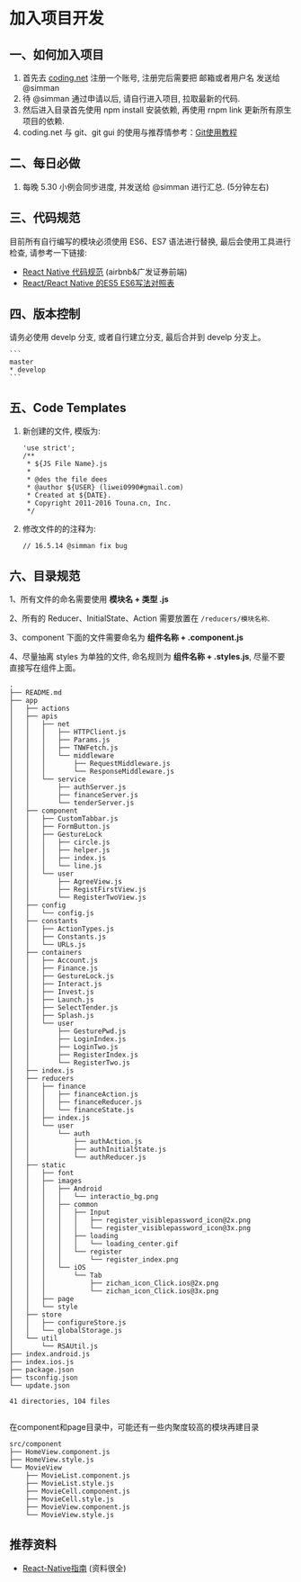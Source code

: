 # 加入项目开发


## 一、如何加入项目

1. 首先去 [coding.net](https://coding.net/register?key=017c2cd0-97d8-40e5-9a29-38071c245bd1) 注册一个账号, 注册完后需要把 邮箱或者用户名 发送给 @simman
2. 待 @simman 通过申请以后, 请自行进入项目, 拉取最新的代码. 
3. 然后进入目录首先使用 npm install 安装依赖, 再使用 rnpm link 更新所有原生项目的依赖. 
4. coding.net 与 git、git gui 的使用与推荐情参考：[Git使用教程](https://simman.gitbooks.io/rnrstudy/content/Docs/Basics/GIT/)

## 二、每日必做

1. 每晚 5.30 小例会同步进度, 并发送给 @simman 进行汇总. (5分钟左右)

## 三、代码规范

目前所有自行编写的模块必须使用 ES6、ES7 语法进行替换, 最后会使用工具进行检查, 请参考一下链接:

- [React Native 代码规范](https://github.com/sunnylqm/react-native-coding-style) (airbnb&广发证券前端)
- [React/React Native 的ES5 ES6写法对照表](http://bbs.reactnative.cn/topic/15/react-react-native-%E7%9A%84es5-es6%E5%86%99%E6%B3%95%E5%AF%B9%E7%85%A7%E8%A1%A8)

## 四、版本控制

请务必使用 develp 分支, 或者自行建立分支, 最后合并到 develp 分支上。

	```
	master
	* develop
	```

## 五、Code Templates

1. 新创建的文件, 模版为:

	```
	'use strict';
	/**
	 * ${JS File Name}.js
	 *
	 * @des the file dees
	 * @author ${USER} (liwei0990#gmail.com)
	 * Created at ${DATE}.
	 * Copyright 2011-2016 Touna.cn, Inc.
	 */
	```

2. 修改文件的的注释为: 

	```
	// 16.5.14 @simman fix bug
	```

## 六、目录规范

1、所有文件的命名需要使用 **模块名 + 类型 .js**

2、所有的 Reducer、InitialState、Action 需要放置在 `/reducers/模块名称`.

3、component 下面的文件需要命名为 **组件名称 + .component.js**

4、尽量抽离 styles 为单独的文件, 命名规则为 **组件名称 + .styles.js**, 尽量不要直接写在组件上面。

```
.
├── README.md
├── app
│   ├── actions
│   ├── apis
│   │   ├── net
│   │   │   ├── HTTPClient.js
│   │   │   ├── Params.js
│   │   │   ├── TNWFetch.js
│   │   │   └── middleware
│   │   │       ├── RequestMiddleware.js
│   │   │       └── ResponseMiddleware.js
│   │   └── service
│   │       ├── authServer.js
│   │       ├── financeServer.js
│   │       └── tenderServer.js
│   ├── component
│   │   ├── CustomTabbar.js
│   │   ├── FormButton.js
│   │   ├── GestureLock
│   │   │   ├── circle.js
│   │   │   ├── helper.js
│   │   │   ├── index.js
│   │   │   └── line.js
│   │   └── user
│   │       ├── AgreeView.js
│   │       ├── RegistFirstView.js
│   │       └── RegisterTwoView.js
│   ├── config
│   │   └── config.js
│   ├── constants
│   │   ├── ActionTypes.js
│   │   ├── Constants.js
│   │   └── URLs.js
│   ├── containers
│   │   ├── Account.js
│   │   ├── Finance.js
│   │   ├── GestureLock.js
│   │   ├── Interact.js
│   │   ├── Invest.js
│   │   ├── Launch.js
│   │   ├── SelectTender.js
│   │   ├── Splash.js
│   │   └── user
│   │       ├── GesturePwd.js
│   │       ├── LoginIndex.js
│   │       ├── LoginTwo.js
│   │       ├── RegisterIndex.js
│   │       └── RegisterTwo.js
│   ├── index.js
│   ├── reducers
│   │   ├── finance
│   │   │   ├── financeAction.js
│   │   │   ├── financeReducer.js
│   │   │   └── financeState.js
│   │   ├── index.js
│   │   └── user
│   │       └── auth
│   │           ├── authAction.js
│   │           ├── authInitialState.js
│   │           └── authReducer.js
│   ├── static
│   │   ├── font
│   │   ├── images
│   │   │   ├── Android
│   │   │   │   └── interactio_bg.png
│   │   │   ├── common
│   │   │   │   ├── Input
│   │   │   │   │   ├── register_visiblepassword_icon@2x.png
│   │   │   │   │   └── register_visiblepassword_icon@3x.png
│   │   │   │   ├── loading
│   │   │   │   │   └── loading_center.gif
│   │   │   │   └── register
│   │   │   │       └── register_index.png
│   │   │   └── iOS
│   │   │       └── Tab
│   │   │           ├── zichan_icon_Click.ios@2x.png
│   │   │           └── zichan_icon_Click.ios@3x.png
│   │   ├── page
│   │   └── style
│   ├── store
│   │   ├── configureStore.js
│   │   └── globalStorage.js
│   └── util
│       └── RSAUtil.js
├── index.android.js
├── index.ios.js
├── package.json
├── tsconfig.json
└── update.json

41 directories, 104 files
 
```

在component和page目录中，可能还有一些内聚度较高的模块再建目录

```
src/component
├── HomeView.component.js
├── HomeView.style.js
└── MovieView
    ├── MovieList.component.js  		
    ├── MovieList.style.js       	
    ├── MovieCell.component.js 			
    ├── MovieCell.style.js				
    ├── MovieView.component.js			
    └── MovieView.style.js				
```


## 推荐资料
- [React-Native指南](https://github.com/ele828/react-native-guide) (资料很全)